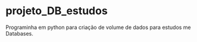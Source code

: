 # projeto_DB_estudos
Programinha em python para criação de volume de dados para estudos me Databases.
